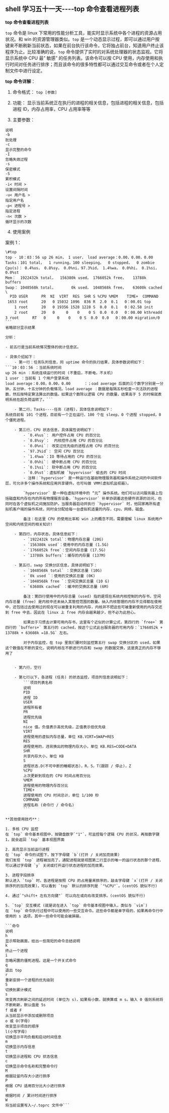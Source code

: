## shell 学习五十一天----top 命令查看进程列表

**top 命令查看进程列表**

`top` 命令是 linux 下常用的性能分析工具，能实时显示系统中各个进程的资源占用状况。和 win 的资源管理器类似。`top` 是一个动态显示过程，即可以通过用户按键来不断刷新当前状态，如果在前台执行该命令，它将独占前台，知道用户终止该程序为止。比较准确的说，`top` 命令提供了实时的对系统处理器的状态监视。它将显示系统中 CPU 最” 敏感” 的任务列表。该命令可以按 CPU 使用，内存使用和执行时间对任务进行排序；而且该命令的很多特性都可以通过交互命令或者在个人定制文件中进行设定。
 
**top 命令详解**：

1. 命令格式：
`top [参数]`
 
2. 功能：
显示当前系统正在执行的进程的相关信息，包括进程的相关信息，包括进程 ID，内存占用率，CPU 占用率等等

3. 主要参数：
```参数
说明
-b
批处理
-c
显示完整的命令
-I
忽略失效过程
-s
保密模式
-S
累积模式
-i< 时间 >
设置间隔时间
-u< 用户名 >
指定用户名
-p< 进程号 >
指定进程
-n< 次数 >
循环显示的次数
``` 

4. 使用案例

案例 1：

```
\#top
top - 10：03：56 up 26 min， 1 user， load average：0.00，0.00，0.00
Tasks：101 total，  1 running，100 sleeping，  0 stopped，  0 zombie
Cpu(s)： 0.4%us， 0.8%sy， 0.0%ni，97.3%id， 1.4%wa， 0.0%hi， 0.1%si， 0.0%st
Mem：  1922432k total，  156380k used， 1766052k free，   13788k buffers
Swap： 1048568k total，       0k used， 1048568k free，   63608k cached
\
  PID USER      PR  NI  VIRT  RES  SHR S %CPU %MEM    TIME+  COMMAND                                                   
 1653 root      20   0 15032 1096  836 R  2.0  0.1   0：00.01 top                                                       
    1 root      20   0 19356 1528 1228 S  0.0  0.1   0：02.58 init                                                      
    2 root      20   0     0    0    0 S  0.0  0.0   0：00.00 kthreadd                                                  
3 root      RT   0     0    0    0 S  0.0  0.0   0：00.00 migration/0 ```  
省略部分显示结果
 
分析：

- 前五行是当前系统情况整体的统计信息区。

- 具体介绍如下：
	- 第一行：任务队列信息，同 uptime 命令的执行结果，具体参数说明如下：
```10：03：56 ：当前系统时间
up 26 min ：系统连续运行的时间 (不重启，不断电，不关机)
1 user ：当前有 1 个用户登录系统
load average：0.00，0.00，0.00      ：；oad average 后面的三个数字分别是一分钟，五分钟，十五分钟的负载情况。load average ：数据是每隔五秒检查一次活跃的进程数，然后按特定算法算出的数值。如果这个数除以逻辑 CPU 的数量，结果高于 5 的时候就表明系统在超负荷运转了。```
 
	- 第二行，Tasks----任务 (进程)，具体信息说明如下：
系统目前有 101 个进程，目前有一个正在运行，100 个在 sleep，0 个进程 stopped，0 个僵死进程。
 
	- 第三行，CPU 状态信息，具体属性说明如下：
		- `0.4%us`： 用户控件占用 CPU 的百分比
		- `0.8%sy`：  内核控件占用 CPU 的百分比
		- `0.0%ni`： 改变过优先级的进程占用 CPU 的百分比
		- `97.3%id`： 空闲 CPU 百分比
		- `1.4%wa`：IO 等待占用的 CPU 的百分比
		- `0.0%hi`： 硬中断占用 CPU 的百分比
		- `0.1%si`： 软中断占用 CPU 的百分比
		- `0.0%st`：虚拟机被 `hpyervisor` 偷去的 CPU 时间
		- 注释：`hypervisor` 是一种运行在基础物理服务器和操作系统之间的中间软件层，可允许多个操作系统和应用共享硬件。也可叫做 VMM(虚拟机监视器)。
 
		`hypervisor` 是一种在虚拟环境中的 “元” 操作系统。他们可以访问服务器上包括磁盘和内存在内的所有物理服务设备，`hypervisor` 补单协调着这些硬件资源的访问，也同时在各个虚拟机之间施加防护。当服务器启动并执行 `hypervisor` 时，他回家再所有虚拟机客户端的操作系统，同时会分配给每一台虚拟机适量的内存，cpu，网络，磁盘。

		备注：在这里 CPU 的使用比率和 win 上的概念不同，需要理解 linux 系统用户空间和内核空间的相关知识!
 
	- 第四行，内存状态，具体信息如下：
		- `1922432k total`：物理内存总量 (20G)
		- `156380k used`：使用中的内存总量 (1.5G)
		- `1766052k free`：空闲内存总量 (17.5G)
		- `13788k buffers`：缓存的内存量 (137M)
 
	- 第五行，swap 交换分区信息，具体说明如下：
		- `1048568k total` ：交换区总量 (10G)
		- `0k used `：使用的交换区总量 (0K)
		- `1048568k free `：空闲交换区总量 (10 G)
		- `63608k cached` ：缓冲的交换区总量 (6M)
 
		备注：第四行使用中的内存总量 (used) 指的是现在系统内核控制的内存书，空闲内存总量 (free) 是内核中还未纳入其管控范围的数量。纳入内核管理的内存不见得都在使用中，还包括过去使用过的现在可以被重复利用的内存，内核并不把这些可被重新使用的内存交还到 free 中去，因此在 linux 上 free 内存会越来越少，但不必为此担心。

		如果出于习惯去计算可用内存书，这里有个近似的计算公式，第四行的 `free+` 第四行的 `buffers+` 第五行的 cached，按这个公式此台服务器的可用内存：`1766052k + 13788k + 63608k =18.5G` 左右。

		对于内存监控，在 top 里我们要时刻监控第五行 swap 交换分区的 used，如果这个数值在不断的变化，说明内核在不断进行内存和 swap 的数据交换，这是真正的内存不够用了
 
 
	- 第六行，空行
 
	- 第七行以下，各进程 (任务) 的状态监控，项目列信息说明如下：
		```项目列表名称
		说明
		PID
		进程 ID
		USER
		进程所有者
		PR
		进程优先级
		NI
		nice 值。负值表示高优先级，正值表示低优先级
		VIRT
		进程使用的虚拟内存总量，单位 KB.VIRT=SWAP+RES
		RES
		进程使用的，违背换出的物理内存大小，单位 KB.RES=CODE+DATA
		SHR
		共享内存大小，单位 KB
		S
		进程状态.D(不可中断的睡眠状态)，R，S，T(跟踪 / 停止)，Z
		%CPU
		上次更新到现在的 CPU 时间占用百分比
		%MEM
		进程使用的物理内存百分比
		TIME+ 
		进程使用的 CPU 时间总计，单位 1/100 秒
		COMMAND
		进程名称 (命令行 / 命令名)
		``` 
 
**其他使用技巧**：

1. 多核 CPU 监控
在 `top` 命令基本视图中，按键盘数字`"1"`，可监控每个逻辑 CPU 的状况，再按数字键 1，就会返回 `top` 基本视图界面
 
2. 高亮显示当前运行进程
在 `top` 命令的试图下，按下字母键 `b`(打开 / 关闭加亮效果)
我们发现 `top` 进程被加亮了，通配进程就是视图第二行显示的唯一的运行状态的那个进程，可以通过字母键 `y` 关闭或打开运行状态进程的加亮效果。
 
3. 进程字段排序
默认进入 `top` 时，各进程是按照 CPU 的占用量来排序的，敲击字母键 `x`(打开 / 关闭排序列的加亮效果)，可以看到 `top` 默认的排序列是 `"%CPU"`。(centOS 貌似不行)
 
4. 通过`"shift+ 左右方向键"` 可以向左或向右改变排序。(centOS 貌似不行)
 
5. `top` 交互模式 (就是说在进入 `top` 命令基本视图中输入，类似与 `vim`)
在 `top` 命令执行过程中可以使用的一些交互命令。这些命令都是单字母的，如果再命令行中使用的 s 选项，其中一些命令可能会被屏蔽。
 
```命令
说明
h
显示帮助画面，给出一些简短的命令总结说明
k
终止一个进程
i
忽略闲置的僵死进程。这是一个开关式命令
q
退出 top
r
重新安排一个进程的优先级别
S
切换到累计模式
s
改变两次刷新之间的延迟时间 (单位为 s)，如果有小数，就换算成 m s。输入 0 值则系统将不断刷新，默认值是 5s
f 或者 F
从当前显示中添加或删除项目
o 或 O(字母)
改变显示项目的顺序
l(小写字母)
切换显示平均负载和启动时间信息
m
切换显示内存信息
t
切换显示进程和 CPU 状态信息
c
切换显示命令名称和完整命令行
M
根据驻留内存大小进行排序
P
根据 CPU 适用百分比大小进行排序
T
根据时间 / 累计时间进行排序
W
将当前设置写入~/.toprc 文件中```